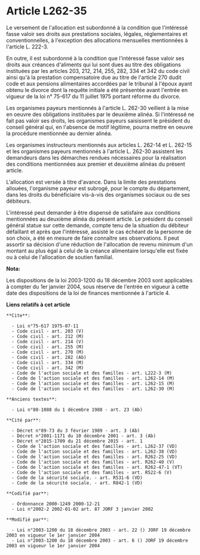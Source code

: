 # Article L262-35

Le versement de l'allocation est subordonné à la condition que l'intéressé fasse valoir ses droits aux prestations sociales,
légales, réglementaires et conventionnelles, à l'exception des allocations mensuelles mentionnées à l'article L. 222-3.

En outre, il est subordonné à la condition que l'intéressé fasse valoir ses droits aux créances d'aliments qui lui sont dues
au titre des obligations instituées par les articles 203, 212, 214, 255, 282, 334 et 342 du code civil ainsi qu'à la
prestation compensatoire due au titre de l'article 270 dudit code et aux pensions alimentaires accordées par le tribunal à
l'époux ayant obtenu le divorce dont la requête initiale a été présentée avant l'entrée en vigueur de la loi n° 75-617 du 11
juillet 1975 portant réforme du divorce.

Les organismes payeurs mentionnés à l'article L. 262-30 veillent à la mise en oeuvre des obligations instituées par le
deuxième alinéa. Si l'intéressé ne fait pas valoir ses droits, les organismes payeurs saisissent le président du conseil
général qui, en l'absence de motif légitime, pourra mettre en oeuvre la procédure mentionnée au dernier alinéa.

Les organismes instructeurs mentionnés aux articles L. 262-14 et L. 262-15 et les organismes payeurs mentionnés à l'article
L. 262-30 assistent les demandeurs dans les démarches rendues nécessaires pour la réalisation des conditions mentionnées aux
premier et deuxième alinéas du présent article.

L'allocation est versée à titre d'avance. Dans la limite des prestations allouées, l'organisme payeur est subrogé, pour le
compte du département, dans les droits du bénéficiaire vis-à-vis des organismes sociaux ou de ses débiteurs.

L'intéressé peut demander à être dispensé de satisfaire aux conditions mentionnées au deuxième alinéa du présent article. Le
président du conseil général statue sur cette demande, compte tenu de la situation du débiteur défaillant et après que
l'intéressé, assisté le cas échéant de la personne de son choix, a été en mesure de faire connaître ses observations. Il peut
assortir sa décision d'une réduction de l'allocation de revenu minimum d'un montant au plus égal à celui de la créance
alimentaire lorsqu'elle est fixée ou à celui de l'allocation de soutien familial.

**Nota:**

Les dispositions de la loi 2003-1200 du 18 décembre 2003 sont applicables à compter du 1er janvier 2004, sous réserve de
l'entrée en vigueur à cette date des dispositions de la loi de finances mentionnée à l'article 4.

**Liens relatifs à cet article**

	**Cite**:

	  - Loi n°75-617 1975-07-11
	  - Code civil - art. 203 (V)
	  - Code civil - art. 212 (M)
	  - Code civil - art. 214 (V)
	  - Code civil - art. 255 (M)
	  - Code civil - art. 270 (M)
	  - Code civil - art. 282 (Ab)
	  - Code civil - art. 334 (M)
	  - Code civil - art. 342 (M)
	  - Code de l'action sociale et des familles - art. L222-3 (M)
	  - Code de l'action sociale et des familles - art. L262-14 (M)
	  - Code de l'action sociale et des familles - art. L262-15 (M)
	  - Code de l'action sociale et des familles - art. L262-30 (M)

	**Anciens textes**:

	  - Loi n°88-1088 du 1 décembre 1988 - art. 23 (Ab)

	**Cité par**:

	  - Décret n°89-73 du 3 février 1989 - art. 3 (Ab)
	  - Décret n°2001-1171 du 10 décembre 2001 - art. 3 (Ab)
	  - Décret n°2015-1709 du 21 décembre 2015 - art. 1
	  - Code de l'action sociale et des familles - art. L262-37 (VD)
	  - Code de l'action sociale et des familles - art. L262-38 (VD)
	  - Code de l'action sociale et des familles - art. R262-25 (VD)
	  - Code de l'action sociale et des familles - art. R262-40 (V)
	  - Code de l'action sociale et des familles - art. R262-47-1 (VT)
	  - Code de l'action sociale et des familles - art. R522-6 (V)
	  - Code de la sécurité sociale. - art. R531-6 (VD)
	  - Code de la sécurité sociale. - art. R842-1 (VD)

	**Codifié par**:

	  - Ordonnance 2000-1249 2000-12-21
	  - Loi n°2002-2 2002-01-02 art. 87 JORF 3 janvier 2002

	**Modifié par**:

	  - Loi n°2003-1200 du 18 décembre 2003 - art. 22 () JORF 19 décembre 2003 en vigueur le 1er janvier 2004
	  - Loi n°2003-1200 du 18 décembre 2003 - art. 6 () JORF 19 décembre 2003 en vigueur le 1er janvier 2004
